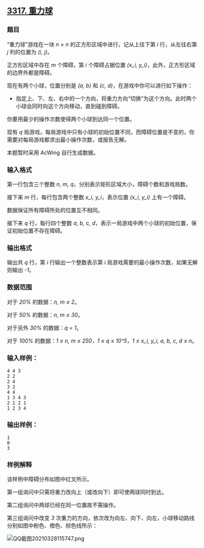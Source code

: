 ## [3317. 重力球](https://www.acwing.com/problem/content/3320/)

### 题目

“重力球”游戏在一块 *n × n* 的正方形区域中进行，记从上往下第 *i* 行，从左往右第 *j* 列的位置为 *(i, j)*。

正方形区域中存在 *m* 个障碍，第 *i* 个障碍占据位置 *(x_i, y_i)*，此外，正方形区域的边界外都是障碍。

现在有两个小球，位置分别是 *(a, b)* 和 *(c, d)*，在游戏中你可以进行如下操作：

- 指定上、下、左、右中的一个方向，将重力方向“切换”为这个方向。此时两个小球会同时向这个方向移动，直到碰到障碍。

你要用最少的操作次数使得两个小球到达同一个位置。

现有 *q* 局游戏，每局游戏中只有小球的初始位置不同，而障碍位置是不变的，你需要对每局游戏都求出最小操作次数，或报告无解。

本题暂时采用 AcWing 自行生成数据。

### 输入格式

第一行包含三个整数 *n, m, q*，分别表示矩形区域大小，障碍个数和游戏局数。

接下来 *m* 行，每行包含两个整数 *x_i, y_i*，表示位置 *(x_i, y_i)* 上有一个障碍。

数据保证所有障碍所处的位置互不相同。

接下来 *q* 行，每行四个整数 *a, b, c, d*，表示一局游戏中两个小球的初始位置，保证初始位置不存在障碍。

### 输出格式

输出共 *q* 行，第 *i* 行输出一个整数表示第 *i* 局游戏需要的最小操作次数，如果无解则输出 *-1*。

### 数据范围

对于 *20%* 的数据：*n, m ≤ 2*。

对于 *50%* 的数据：*n, m ≤ 30*。

对于另外 *30%* 的数据：*q = 1*。

对于 *100%* 的数据：*1 ≤ n, m ≤ 250，1 ≤ q ≤ 10^5，1 ≤ x_i, y_i, a, b, c, d ≤ n*。

### 输入样例：

```
4 4 3
2 2
2 4
3 2
4 4
1 3 4 3
2 1 2 1
1 2 3 4
```

### 输出样例：

```
1
0
3
```

### 样例解释

该样例中障碍分布如图中红叉所示。

第一组询问中只需将重力改向上（或改向下）即可使两球同时到达。

第二组询问中两球已经在同一位置故不需操作。

第三组询问中改变 *3* 次重力的方向，依次改为向左、向下、向左，小球移动路线分别如图中粉色、橙色、棕色线所示：

 ![QQ截图20210328115747.png](https://cdn.acwing.com/media/article/image/2021/03/28/19_c559cf208f-QQ截图20210328115747.png)
